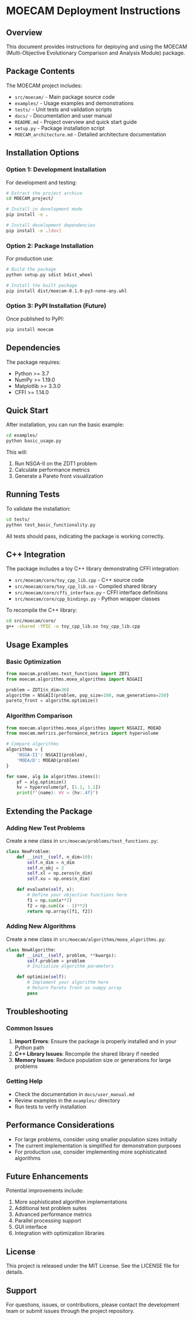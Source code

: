 # MOECAM Deployment Instructions

## Overview

This document provides instructions for deploying and using the MOECAM (Multi-Objective Evolutionary Comparison and Analysis Module) package.

## Package Contents

The MOECAM project includes:

- `src/moecam/` - Main package source code
- `examples/` - Usage examples and demonstrations
- `tests/` - Unit tests and validation scripts
- `docs/` - Documentation and user manual
- `README.md` - Project overview and quick start guide
- `setup.py` - Package installation script
- `MOECAM_architecture.md` - Detailed architecture documentation

## Installation Options

### Option 1: Development Installation

For development and testing:

```bash
# Extract the project archive
cd MOECAM_project/

# Install in development mode
pip install -e .

# Install development dependencies
pip install -e .[dev]
```

### Option 2: Package Installation

For production use:

```bash
# Build the package
python setup.py sdist bdist_wheel

# Install the built package
pip install dist/moecam-0.1.0-py3-none-any.whl
```

### Option 3: PyPI Installation (Future)

Once published to PyPI:

```bash
pip install moecam
```

## Dependencies

The package requires:

- Python >= 3.7
- NumPy >= 1.19.0
- Matplotlib >= 3.3.0
- CFFI >= 1.14.0

## Quick Start

After installation, you can run the basic example:

```bash
cd examples/
python basic_usage.py
```

This will:

1. Run NSGA-II on the ZDT1 problem
2. Calculate performance metrics
3. Generate a Pareto front visualization

## Running Tests

To validate the installation:

```bash
cd tests/
python test_basic_functionality.py
```

All tests should pass, indicating the package is working correctly.

## C++ Integration

The package includes a toy C++ library demonstrating CFFI integration:

- `src/moecam/core/toy_cpp_lib.cpp` - C++ source code
- `src/moecam/core/toy_cpp_lib.so` - Compiled shared library
- `src/moecam/core/cffi_interface.py` - CFFI interface definitions
- `src/moecam/core/cpp_bindings.py` - Python wrapper classes

To recompile the C++ library:

```bash
cd src/moecam/core/
g++ -shared -fPIC -o toy_cpp_lib.so toy_cpp_lib.cpp
```

## Usage Examples

### Basic Optimization

```python
from moecam.problems.test_functions import ZDT1
from moecam.algorithms.moea_algorithms import NSGAII

problem = ZDT1(n_dim=30)
algorithm = NSGAII(problem, pop_size=100, num_generations=250)
pareto_front = algorithm.optimize()
```

### Algorithm Comparison

```python
from moecam.algorithms.moea_algorithms import NSGAII, MOEAD
from moecam.metrics.performance_metrics import hypervolume

# Compare algorithms
algorithms = {
    'NSGA-II': NSGAII(problem),
    'MOEA/D': MOEAD(problem)
}

for name, alg in algorithms.items():
    pf = alg.optimize()
    hv = hypervolume(pf, [1.1, 1.1])
    print(f"{name}: HV = {hv:.4f}")
```

## Extending the Package

### Adding New Test Problems

Create a new class in `src/moecam/problems/test_functions.py`:

```python
class NewProblem:
    def __init__(self, n_dim=10):
        self.n_dim = n_dim
        self.n_obj = 2
        self.xl = np.zeros(n_dim)
        self.xu = np.ones(n_dim)

    def evaluate(self, x):
        # Define your objective functions here
        f1 = np.sum(x**2)
        f2 = np.sum((x - 1)**2)
        return np.array([f1, f2])
```

### Adding New Algorithms

Create a new class in `src/moecam/algorithms/moea_algorithms.py`:

```python
class NewAlgorithm:
    def __init__(self, problem, **kwargs):
        self.problem = problem
        # Initialize algorithm parameters

    def optimize(self):
        # Implement your algorithm here
        # Return Pareto front as numpy array
        pass
```

## Troubleshooting

### Common Issues

1. **Import Errors**: Ensure the package is properly installed and in your Python path
2. **C++ Library Issues**: Recompile the shared library if needed
3. **Memory Issues**: Reduce population size or generations for large problems

### Getting Help

- Check the documentation in `docs/user_manual.md`
- Review examples in the `examples/` directory
- Run tests to verify installation

## Performance Considerations

- For large problems, consider using smaller population sizes initially
- The current implementation is simplified for demonstration purposes
- For production use, consider implementing more sophisticated algorithms

## Future Enhancements

Potential improvements include:

1. More sophisticated algorithm implementations
2. Additional test problem suites
3. Advanced performance metrics
4. Parallel processing support
5. GUI interface
6. Integration with optimization libraries

## License

This project is released under the MIT License. See the LICENSE file for details.

## Support

For questions, issues, or contributions, please contact the development team or submit issues through the project repository.
